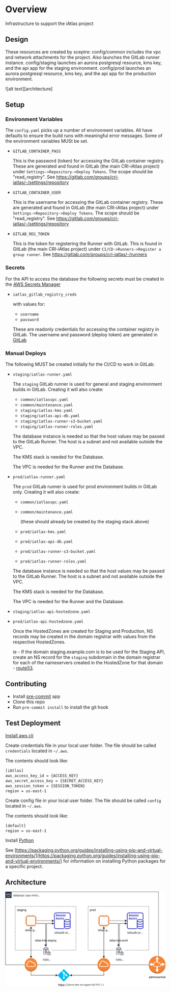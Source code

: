# Overview

Infrastructure to support the iAtlas project

## Design

These resources are created by sceptre:
config/common includes the vpc and network attachments for the project. Also launches the GitLab runner instance.
config/staging launches an aurora postgresql resource, kms key, and the api app for the staging environment.
config/prod launches an aurora postgresql resource, kms key, and the api app for the production environment.

![alt text][architecture]

## Setup

### Environment Variables

The `config.yaml` picks up a number of environment variables. All have defaults to ensure the build runs with meaningful error messages. Some of the environment variables MUSt be set.

- `GITLAB_CONTAINER_PASS`

  This is the password (token) for accessing the GitLab container registry. These are generated and found in GitLab (the main CRI-iAtlas project) under `Settings->Repository->Deploy Tokens`. The scope should be "read_registry". See <https://gitlab.com/groups/cri-iatlas/-/settings/repository>

- `GITLAB_CONTAINER_USER`

  This is the username for accessing the GitLab container registry. These are generated and found in GitLab (the main CRI-iAtlas project) under `Settings->Repository->Deploy Tokens`. The scope should be "read_registry". See <https://gitlab.com/groups/cri-iatlas/-/settings/repository>

- `GITLAB_REG_TOKEN`

  This is the token for registering the Runner with GitLab. This is found in GitLab (the main CRI-iAtlas project) under `CI/CD->Runners->Register a group runner`. See <https://gitlab.com/groups/cri-iatlas/-/runners>

### Secrets

For the API to access the database the following secrets must be created in the [AWS Secrets Manager](https://aws.amazon.com/secrets-manager/)

- `iatlas_gitlab_registry_creds`

  with values for:
  - `username`
  - `password`

  These are readonly credentials for accessing the container registry in GitLab. The username and password (deploy token) are generated in [GitLab](https://gitlab.com/groups/cri-iatlas/-/settings/repository#js-deploy-tokens)

### Manual Deploys

The following MUST be created initially for the CI/CD to work in GitLab:

- `staging/iatlas-runner.yaml`

  The `staging` GitLab runner is used for general and staging environment builds in GitLab. Creating it will also create:
  - `common/iatlasvpc.yaml`
  - `common/maintenance.yaml`
  - `staging/iatlas-kms.yaml`
  - `staging/iatlas-api-db.yaml`
  - `staging/iatlas-runner-s3-bucket.yaml`
  - `staging/iatlas-runner-roles.yaml`

  The database instance is needed so that the host values may be passed to the GitLab Runner. The host is a subnet and not available outside the VPC.

  The KMS stack is needed for the Database.

  The VPC is needed for the Runner and the Database.

- `prod/iatlas-runner.yaml`

  The `prod` GitLab runner is used for prod environment builds in GitLab only. Creating it will also create:
  - `common/iatlasvpc.yaml`
  - `common/maintenance.yaml`

    (these should already be created by the staging stack above)
  - `prod/iatlas-kms.yaml`
  - `prod/iatlas-api-db.yaml`
  - `prod/iatlas-runner-s3-bucket.yaml`
  - `prod/iatlas-runner-roles.yaml`

  The database instance is needed so that the host values may be passed to the GitLab Runner. The host is a subnet and not available outside the VPC.

  The KMS stack is needed for the Database.

  The VPC is needed for the Runner and the Database.

- `staging/iatlas-api-hostedzone.yaml`

- `prod/iatlas-api-hostedzone.yaml`

  Once the HostedZones are created for Staging and Production, NS records may be created in the domain registrar with values from the respective HostedZones.

  ie - If the domain staging.example.com is to be used for the Staging API, create an NS record for the `staging` subdomain in the domain registrar for each of the nameservers created in the HostedZone for that domain - [route53](https://console.aws.amazon.com/route53/v2/hostedzones#).

## Contributing

- Install [pre-commit](https://pre-commit.com/#install) app
- Clone this repo
- Run `pre-commit install` to install the git hook

## Test Deployment

[Install aws cli](https://docs.aws.amazon.com/cli/latest/userguide/install-cliv2.html)

Create credentials file in your local user folder. The file should be called `credentials` located in `~/.aws`.

The contents should look like:

```credentials
[iAtlas]
aws_access_key_id = {ACCESS_KEY}
aws_secret_access_key = {SECRET_ACCESS_KEY}
aws_session_token = {SESSION_TOKEN}
region = us-east-1
```

Create config file in your local user folder. The file should be called `config` located in `~/.aws`.

The contents should look like:

```config
[default]
region = us-east-1
```

Install [Python](https://www.python.org/)

See [https://packaging.python.org/guides/installing-using-pip-and-virtual-environments/](https://packaging.python.org/guides/installing-using-pip-and-virtual-environments/) for information on installing Python packages for a specific project.

## Architecture

![iAtlas architecture](./infra-arch.svg)
